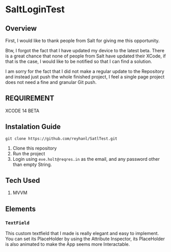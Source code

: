 # SaltLoginTest

## Overview
First, I would like to thank people from Salt for giving me this opportunity. 

Btw, I forgot the fact that I have updated my device to the latest beta.
There is a great chance that none of people from Salt have updated their XCode, if that is the case, I would like to be notified so that I can find a
solution.

I am sorry for the fact that I did not make a regular update to the Repository and instead just push the whole finished project, I feel a single page
project does not need a fine and granular Git push.

## REQUIREMENT
XCODE 14 BETA

## Instalation Guide
```
git clone https://github.com/reyhanl/SatlTest.git
```
1. Clone this repository
2. Run the project
3. Login using `eve.holt@reqres.in` as the email, and any password other than empty String.

## Tech Used
1. MVVM

## Elements

### `TextField`
This custom textfield that I made is really elegant and easy to implement. You can set its PlaceHolder by using the Attribute Inspector, its PlaceHolder
is also animated to make the App seems more Interactable.
